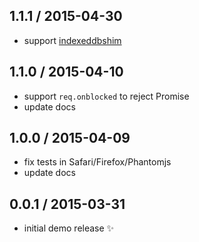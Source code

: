 ## 1.1.1 / 2015-04-30

* support [indexeddbshim](https://github.com/axemclion/IndexedDBShim)

## 1.1.0 / 2015-04-10

* support `req.onblocked` to reject Promise
* update docs

## 1.0.0 / 2015-04-09

* fix tests in Safari/Firefox/Phantomjs
* update docs

## 0.0.1 / 2015-03-31

* initial demo release :sparkles:
